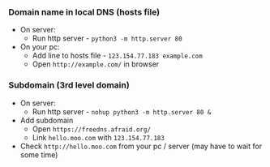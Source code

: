 ### Domain name in local DNS (hosts file)
* On server:
    * Run http server - `python3 -m http.server 80`
* On your pc:
    * Add line to hosts file - `123.154.77.183 example.com`
    * Open `http://example.com/` in browser

### Subdomain (3rd level domain)
* On server:
    * Run http server - `nohup python3 -m http.server 80 &`
* Add subdomain
    * Open `https://freedns.afraid.org/`
    * Link `hello.moo.com` with `123.154.77.183`
* Check `http://hello.moo.com` from your pc / server (may have to wait for some time)

